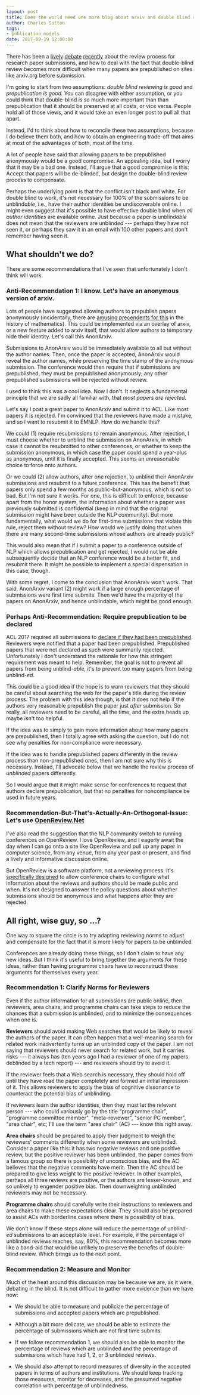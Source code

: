 ```yaml
---
layout: post
title: Does the world need one more blog about arxiv and double blind review?
author: Charles Sutton
tags:
- publication models
date: 2017-09-19 12:00:00
---
```


There has been a [lively](https://gridworld.wordpress.com/2015/07/20/arxiv-heaven-or-hell/) [debate](https://chairs-blog.acl2017.org/2017/03/02/arxiv-and-double-blind-reviewing-revisited/) [recently](https://chairs-blog.acl2017.org/2017/02/19/arxiv-and-the-future-of-double-blind-conference-reviewing/) about the review process for research paper submissions, and how to deal with the fact that double-blind review becomes more difficult when many papers are prepublished on sites like arxiv.org before submission.

I'm going to start from two assumptions:
*double blind reviewing is good* and *prepublication is good.* 
You can disagree with either assumption, or you could think that double-blind
is so much more important than than prepublication that it should
be preserved at all costs, or vice versa. People hold all of those views,
and it would take an even longer post to pull all that apart.

Instead, I'd to think about how to reconcile these two assumptions, because I do believe them both, and how to obtain an engineering trade-off that aims at most of the advantages of both, most of the time.

A lot of people have said that allowing papers to be prepublished anonymously would be a good compromise. An appealing idea, but
I worry that it may be
a bad one. Instead, I'll argue that a good compromise is this:  Accept that papers will be de-blinded, but design the double-blind review process to compensate.

Perhaps the underlying point is that the conflict isn't black and white. For double blind to work, it's not necessary for 100% of the submissions to be unblind*able*, i.e., have their author identities be undiscoverable online. I might even suggest that it's possible to have effective double blind when *all author identities* are available online. Just because a paper is unblind*able* does not mean that the reviewers are unblind*ed* --- perhaps they have not seen it, or perhaps they saw it in an email with 100 other papers and don't remember having seen it.

## What shouldn't we do?

There are some recommendations that I've seen that unfortunately I don't think will work.

### Anti-Recommendation 1: I know. Let's have an anonymous version of arxiv.

Lots of people have suggested allowing authors to prepublish papers
anonymously (incidentally, there are [amusing precendents for this](http://www.mhhe.com/math/calc/smithminton2e/cd/tools/timeline/bernoulli_1.html) in the history of mathematics). This could be implemented via an overlay of arxiv, or a new feature added to arxiv itself, that would allow authors to temporary hide their identity. Let's call this AnonArxiv. 

Submissions to AnonArxiv would be immediately available to all but without the author names. Then, once the paper is accepted, AnonArxiv would reveal the author names, while preserving the time stamp of the anonymous submission. The conference would then require that if submissions are prepublished, they must be prepublished anonymously; any other prepublished submissions will be rejected without review.

I used to think this was a cool idea. Now I don't. It neglects a 
fundamental principle that we are sadly all familiar with,
that *most papers are rejected*.

Let's say I post a great paper to AnonArxiv and submit it to ACL. Like most papers it is rejected. I'm convinced that the reviewers have made a mistake, and so I want to resubmit it to EMNLP. How do we handle this?

We could (1) require resubmissions to remain anonymous. After rejection, I must choose whether to unblind the submission on AnonArxiv, in which case it cannot be resubmitted to other conferences, or whether to keep the submission anonymous, in which case the paper could spend a year-plus as anonymous, until it is finally accepted. This seems an unreasonable choice to force onto authors.

Or we could (2) allow authors, after one rejection, to unblind their AnonArxiv submissions and resubmit to a future conference. This has the benefit that papers only spend a few months as public-but-anonymous, which is not so bad.
But I'm not sure it works. For one, this is difficult to enforce, because apart from the honor system, the information about whether a paper was previously submitted is confidential (keep in mind that the original submission might have been outside the NLP community). But more fundamentally, what would we do for first-time submissions that violate this rule, reject them without review? How would we justify doing that when there are many second-time submissions whose authors are already public?

This would also mean that if I submit a paper to a conference outside of NLP which allows prepublication and get rejected, I would not be able subsequently decide that an NLP conference would be a better fit, and resubmit there. It might be possible to implement a special dispensation in this case, though.

With some regret, I come to the conclusion that AnonArxiv won't work. That said, AnonArxiv variant (2) might work if a large enough percentage of submissions were first time submits. Then we'd have the majority of the papers on AnonArxiv, and hence unblindable, which might be good enough.

### Perhaps Anti-Recommendation: Require prepublication to be declared

ACL 2017 required all submissions to [declare if they had been prepublished](http://acl2017.org/calls/papers/#multiple-submission-policy). Reviewers were notified that a paper had been prepublished. Prepublished papers that were not declared as such were summarily rejected. Unfortunately I don't understand the rationale for how this stringent requirement was meant to help. Remember, the goal is not to prevent all papers from being unblind-*able*, it's to prevent too many papers from being unblind-*ed*.

This could be a good idea if the hope is to warn reviewers that they should be careful about searching the web for the paper's title during the review process. The problem with this idea though, is that it does not help if the authors very reasonable prepublish the paper just *after* submission. So really, all reviewers need to be careful, all the time, and the extra heads up maybe isn't too helpful.

If the idea was to simply to gain more information about how many papers are prepublished, then I totally agree with asking the question, but I do not see why penalties for non-compliance were necessary.

If the idea was to handle prepublished papers differently in the review process than non-prepublished ones, then I am not sure why this is necessary. Instead, I'll advocate below that we handle the review process of *unblinded* papers differently. 

So I would argue that it might make sense for conferences to request that authors declare prepublication, but that no penalties for noncompliance be used in future years.

### Recommendation-But-That's-Actually-An-Orthogonal-Issue: Let's use [OpenReview.Net](http://www.openreview.net)

I've also read the suggestion that the NLP community switch to running conferences on OpenReview. I love OpenReview, and I eagerly await the day when I can go onto a site like OpenReview and pull up any paper in computer science, from any venue, from any year past or present, and find a lively and informative discussion online. 

But OpenReview is a software platform, not a reviewing process. It's [specifically designed](https://openreview.net/pdf?id=xf0zSBd2iufMg) to allow conference chairs to configure what information about the reviews and authors should be made public and when. It's not designed to answer the policy questions about whether submissions should be anonymous and what happens after they are rejected.

## All right, wise guy, so ...?

One way to square the circle is to try adapting reviewing norms to adjust and compensate for the fact that it is more likely for papers to be unblinded.

Conferences are already doing these things, so I don't claim to have any new ideas. But I think it's useful to bring together the arguments for these ideas, rather than having programme chairs have to reconstruct these arguments for themselves every year.

### Recommendation 1: Clarify Norms for Reviewers

Even if the author information for all submissions are public online, then reviewers, area chairs, and programme chairs can take steps to reduce the chances that a submission is unblinded, and to minimize the consequences when one is.

**Reviewers** should avoid making Web searches that would be likely to reveal the authors of the paper. It can often happen that a well-meaning search for related work inadvertently turns up an unblinded copy of the paper. I am not saying that reviewers should never search for related work, but it carries risks --- it always has (ten years ago I had a reviewer of one of my papers deblinded by a tech report) --- and reviewers should try to avoid it. 

If the reviewer feels that a Web search is necessary, they should hold off until they have read the paper completely and formed an initial impression of it. This allows reviewers to apply the bias of cognitive dissonance to counteract the potential bias of unblinding. 

If reviewers learn the author identities, then they must let the relevant person --- who could variously go by the title "programme chair", "programme committee member", "meta-reviewer", "senior PC member", "area chair", etc; I'll use the term "area chair" (AC) --- know this right away. 

**Area chairs** should be prepared to apply their judgment to weigh the reviewers' comments differently when some reviewers are unblinded. Consider a paper like this: it has two negative reviews and one positive review, but the positive reviewer has been unblinded, the paper comes from a famous group so there is possibility of unconscious bias, and the AC believes that the negative comments have merit. Then the AC should be prepared to give less weight to the positive reviewer. In other examples, perhaps all three reviews are positive, or the authors are lesser-known, and so unlikely to engender positive bias. Then downweighting unblinded reviewers may not be necessary.

**Programme chairs** should carefully write their instructions to reviewers and area chairs to make these expectations clear. They should also be prepared to assist ACs with borderline cases where there is possibility of bias.

We don't know if these steps alone will reduce the percentage of unblind-*ed* submissions to an acceptable level. For example, if the percentage of unblinded reviews reaches, say, 80%, this recommendation becomes more like a band-aid that would be unlikely to preserve the benefits of double-blind review. Which brings us to the next point.

### Recommendation 2: Measure and Monitor

Much of the heat around this discussion may be because we are, as it were, debating in the blind. It is not difficult to gather more evidence than we have now:

* We should be able to measure and publicize the percentage of submissions and accepted papers which are prepublished.

* Although a bit more delicate, we should be able to estimate the percentage of submissions which are not first time submits.

* If we follow recommendation 1, we should also be able to monitor the percentage of reviews which are unblinded and the percentage of submissions which have had 1, 2, or 3 unblinded reviews.

* We should also attempt to record measures of diversity in the accepted papers in terms of authors and institutions. We should keep tracking those measures, monitor for decreases, and the presumed negative correlation with percentage of unblindedness.



